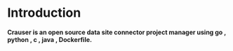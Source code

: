 # Introduction
**Crauser is an open source data site connector project manager using 
go , python , c , java , Dockerfile.**

